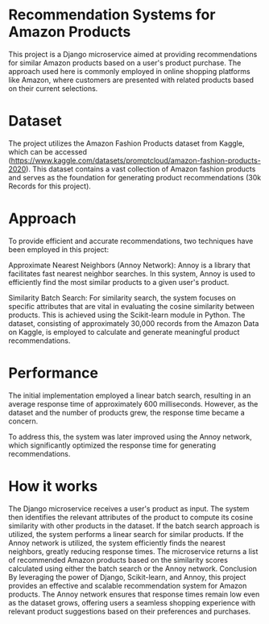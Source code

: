 # Recommendation Systems for Amazon Products
This project is a Django microservice aimed at providing recommendations for similar Amazon products based on a user's product purchase. The approach used here is commonly employed in online shopping platforms like Amazon, where customers are presented with related products based on their current selections.

# Dataset
The project utilizes the Amazon Fashion Products dataset from Kaggle, which can be accessed (https://www.kaggle.com/datasets/promptcloud/amazon-fashion-products-2020). This dataset contains a vast collection of Amazon fashion products and serves as the foundation for generating product recommendations (30k Records for this project).

# Approach
To provide efficient and accurate recommendations, two techniques have been employed in this project:

Approximate Nearest Neighbors (Annoy Network): Annoy is a library that facilitates fast nearest neighbor searches. In this system, Annoy is used to efficiently find the most similar products to a given user's product.

Similarity Batch Search: For similarity search, the system focuses on specific attributes that are vital in evaluating the cosine similarity between products. This is achieved using the Scikit-learn module in Python. The dataset, consisting of approximately 30,000 records from the Amazon Data on Kaggle, is employed to calculate and generate meaningful product recommendations.

# Performance
The initial implementation employed a linear batch search, resulting in an average response time of approximately 600 milliseconds. However, as the dataset and the number of products grew, the response time became a concern.

To address this, the system was later improved using the Annoy network, which significantly optimized the response time for generating recommendations.

# How it works
The Django microservice receives a user's product as input.
The system then identifies the relevant attributes of the product to compute its cosine similarity with other products in the dataset.
If the batch search approach is utilized, the system performs a linear search for similar products.
If the Annoy network is utilized, the system efficiently finds the nearest neighbors, greatly reducing response times.
The microservice returns a list of recommended Amazon products based on the similarity scores calculated using either the batch search or the Annoy network.
Conclusion
By leveraging the power of Django, Scikit-learn, and Annoy, this project provides an effective and scalable recommendation system for Amazon products. The Annoy network ensures that response times remain low even as the dataset grows, offering users a seamless shopping experience with relevant product suggestions based on their preferences and purchases.
